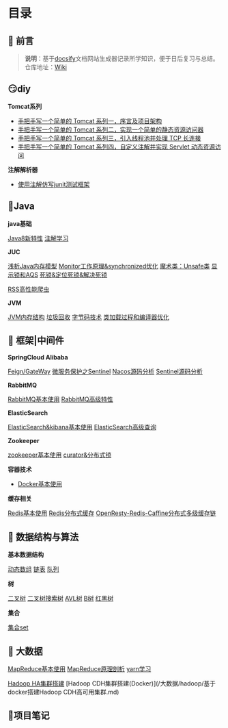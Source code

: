 # 目录

## 📢 前言

> **说明**：基于[docsify](https://docsify.js.org/#/zh-cn/?id=docsify)文档网站生成器记录所学知识，便于日后复习与总结。<br>仓库地址：[Wiki](https://github.com/xuliyaheizi/docsify_wiki)

## 😏diy

**Tomcat系列**

- [手把手写一个简单的 Tomcat 系列一，序言及项目架构](/DIY/DiyTomcat系列一、序言及项目架构.md)
- [手把手写一个简单的 Tomcat 系列二，实现一个简单的静态资源访问器](/DIY/diyTomcat系列二、实现一个简单的静态资源访问器.md)
- [手把手写一个简单的 Tomcat 系列三，引入线程池并处理 TCP 长连接](/DIY/diyTomcat系列三，引入线程池并处理TCP长连接.md)
- [手把手写一个简单的 Tomcat 系列四，自定义注解并实现 Servlet 动态资源访问](/DIY/diyTomcat系列四，自定义注解并实现Servlet动态资源访问.md)

**注解解析器**

- [使用注解仿写junit测试框架](/java/注解学习二、使用注解仿写junit测试框架.md)

## 🎯Java

**java基础**

[Java8新特性](/java/Java8新特性.md)    [注解学习](/java/注解学习一、Java内置注解及注解书写.md)

**JUC**

[浅析Java内存模型](/JUC/深入理解Java内存模型.md)    [Monitor工作原理&synchronized优化](/JUC/Monitor工作原理&synchronized优化.md)	[魔术类：Unsafe类](/JUC/Unsafe类.md)	[显示锁和AQS](/JUC/显示锁和AQS.md)	[死锁&定位死锁&解决死锁](/JUC/死锁&定位死锁&解决死锁.md)	

[RSS高性能爬虫](/JUC/RSS高性能爬虫.md)

**JVM**

[JVM内存结构](/JVM/2-JVM内存结构.md)	[垃圾回收](/JVM/3-垃圾回收.md)	[字节码技术](/JVM/4-字节码技术.md)	[类加载过程和编译器优化](/JVM/5-类加载过程和编译器优化.md)

## 🥊 框架|中间件

**SpringCloud Alibaba**

[Feign/GateWay](/SpringCloud/黑马SpringCloud-阿里巴巴/1-SpringCloud实用篇02.md)	[微服务保护之Sentinel](/SpringCloud/黑马SpringCloud-阿里巴巴/7-微服务保护之sentinel学习.md)	[Nacos源码分析](/SpringCloud/黑马SpringCloud-阿里巴巴/13-Nacos源码分析.md)	[Sentinel源码分析](/SpringCloud/黑马SpringCloud-阿里巴巴/14-Sentinel源码分析.md)

**RabbitMQ**

[RabbitMQ基本使用](/SpringCloud/黑马SpringCloud-阿里巴巴/3-RabbitMQ.md)	[RabbitMQ高级特性](/SpringCloud/黑马SpringCloud-阿里巴巴/RabbitMQ-高级篇.md)

**ElasticSearch**

[ElasticSearch&kibana基本使用](/SpringCloud/黑马SpringCloud-阿里巴巴/4-ElasticSearch.md)	[ElasticSearch高级查询](/SpringCloud/黑马SpringCloud-阿里巴巴/5-ElasticSearch之DSL查询.md)

**Zookeeper**

[zookeeper基本使用](/中间件/Zookeeper/docker安装zookeeper&zookeeper基本使用.md)	[curator&分布式锁](/中间件/Zookeeper/zookeeper操作封装——curator使用.md)

**容器技术**

- [Docker基本使用](/SpringCloud/黑马SpringCloud-阿里巴巴/2-Docker实用篇.md)

**缓存相关**

[Redis基本使用](/中间件/Redis/Redis学习笔记.md)	[Redis分布式缓存](/SpringCloud/黑马SpringCloud-阿里巴巴/9-分布式缓存.md)	[OpenResty-Redis-Caffine分布式多级缓存链](/SpringCloud/黑马SpringCloud-阿里巴巴/10-多级缓存.md)

## 💊 数据结构与算法

**基本数据结构**

[动态数组](/AlgorithmAndDataStructure/1-动态数组.md)       [链表](/AlgorithmAndDataStructure/2-链表.md)      [队列](/AlgorithmAndDataStructure/3-队列.md)

**树**

[二叉树](/AlgorithmAndDataStructure/4-二叉树.md)        [二叉树搜索树](/AlgorithmAndDataStructure/5-二叉树搜索树.md)      [AVL树](/AlgorithmAndDataStructure/6-AVL树.md)      [B树](/AlgorithmAndDataStructure/7-B树.md)       [红黑树](/AlgorithmAndDataStructure/8-红黑树.md)           

**集合**

[集合set](/AlgorithmAndDataStructure/9-集合set.md) 

## 🎈 大数据

[MapReduce基本使用](/大数据/hadoop/2-MapReduce/5-MapReduce学习.md)        [MapReduce原理剖析](/大数据/hadoop/2-MapReduce/6-MapReduce原理剖析.md)   	[yarn学习](/大数据/hadoop/2-MapReduce/4-yarn学习.md)  	

[Hadoop HA集群搭建](/大数据/hadoop/Hadoop完全分布式安装（HA、Yarn、ZKFC、flumeGanglia、sqoop一步到位）.md)  	  [Hadoop CDH集群搭建(Docker)](/大数据/hadoop/基于docker搭建Hadoop CDH高可用集群.md)  	

## 🔎项目笔记

